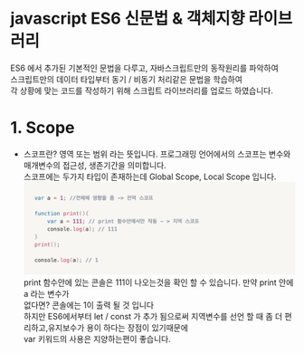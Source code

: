 # javascript ES6 신문법 & 객체지향 라이브러리
ES6 에서 추가된 기본적인 문법을 다루고, 자바스크립트만의 동작원리를 파악하여<br>
스크립트만의 데이터 타입부터 동기 / 비동기 처리같은 문법을 학습하여<br>
각 상황에 맞는 코드를 작성하기 위해 스크립트 라이브러리를 업로드 하였습니다.

<h1>1. Scope</h1>

<ul>
    <li>
    스코프란? 영역 또는 범위 라는 뜻입니다. 프로그래밍 언어에서의 스코프는 변수와<br>
    매개변수의 접근성, 생존기간을 의미합니다.<br> 
    스코프에는 두가지 타입이 존재하는데 Global Scope, Local Scope 입니다.
    <img src="img/scope.png" alt="">
    print 함수안에 있는 콘솔은 111이 나오는것을 확인 할 수 있습니다. 만약 print 안에 a 라는 변수가<br>
    없다면? 콘솔에는 1이 출력 될 것 입니다<br>
    하지만 ES6에서부터 let / const 가 추가 됨으로써 지역변수를 선언 할 때 좀 더 편리하고,유지보수가 용이 하다는 장점이 있기때문에<br> var 키워드의 사용은 지양하는편이 좋습니다.
    </li>
</ul>